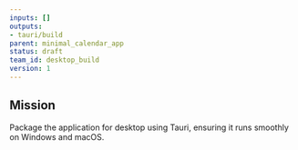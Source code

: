 ```yaml
---
inputs: []
outputs:
- tauri/build
parent: minimal_calendar_app
status: draft
team_id: desktop_build
version: 1
---
```

## Mission
Package the application for desktop using Tauri, ensuring it runs smoothly on Windows and macOS.
